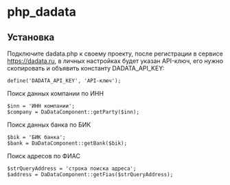 # php_dadata

## Установка

Подключите dadata.php к своему проекту, после регистрации в сервисе https://dadata.ru, в личных настройках будет указан API-ключ, его нужно скопировать и объявить константу DADATA_API_KEY:
````
define('DADATA_API_KEY', 'API-ключ');
````

Поиск данных компании по ИНН
````
$inn = 'ИНН компании';
$company = DaDataComponent::getParty($inn);
````

Поиск данных банка по БИК
````
$bik = 'БИК банка';
$bank = DaDataComponent::getBank($bik);
````

Поиск адресов по ФИАС
````
$strQueryAddress = 'строка поиска адреса';
$address = DaDataComponent::getFias($strQueryAddress);
````